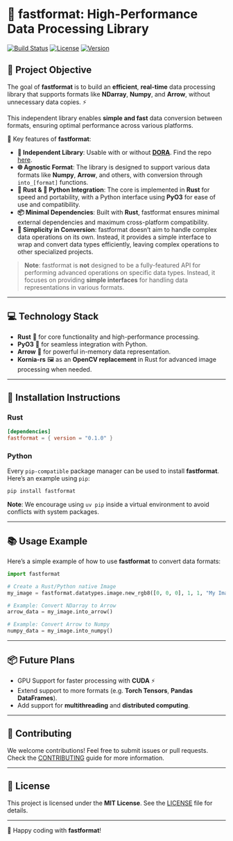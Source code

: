 # 🚀 **fastformat: High-Performance Data Processing Library**

[![Build Status](https://img.shields.io/github/workflow/status/dora-rs/fastformat/CI)](https://github.com/dora-rs/fastformat/actions)
[![License](https://img.shields.io/badge/License-MIT-blue.svg)](https://opensource.org/licenses/MIT)
[![Version](https://img.shields.io/github/v/tag/dora-rs/fastformat)](https://github.com/dora-rs/fastformat/tags)

## 🎯 **Project Objective**

The goal of **fastformat** is to build an **efficient**, **real-time** data processing library that supports formats like **NDarray**, **Numpy**, and **Arrow**, without unnecessary data copies. ⚡

This independent library enables **simple and fast** data conversion between formats, ensuring optimal performance across various platforms.

🌟 Key features of **fastformat**:
- **💼 Independent Library**: Usable with or without [**DORA**](https://github.com/dora-rs). Find the repo [here](https://github.com/dora-rs/fastformat).
- **🌐 Agnostic Format**: The library is designed to support various data formats like **Numpy**, **Arrow**, and others, with conversion through `into_[format]` functions.
- **🦀 Rust & 🐍 Python Integration**: The core is implemented in **Rust** for speed and portability, with a Python interface using **PyO3** for ease of use and compatibility.
- **📦 Minimal Dependencies**: Built with **Rust**, fastformat ensures minimal external dependencies and maximum cross-platform compatibility.
- **🔄 Simplicity in Conversion**: fastformat doesn’t aim to handle complex data operations on its own. Instead, it provides a simple interface to wrap and convert data types efficiently, leaving complex operations to other specialized projects.

> **Note**: fastformat is **not** designed to be a fully-featured API for performing advanced operations on specific data types. Instead, it focuses on providing **simple interfaces** for handling data representations in various formats.

---

## 💻 **Technology Stack**

- **Rust** 🦀 for core functionality and high-performance processing.
- **PyO3** 🐍 for seamless integration with Python.
- **Arrow** 🏹 for powerful in-memory data representation.
- **Kornia-rs** 🖼️ as an **OpenCV replacement** in Rust for advanced image processing when needed.

---

## 🚧 **Installation Instructions**

### Rust

```Cargo.toml
[dependencies]
fastformat = { version = "0.1.0" }
```

### Python

Every `pip-compatible` package manager can be used to install **fastformat**. Here’s an example using `pip`:

```bash
pip install fastformat
```

**Note**: We encourage using `uv pip` inside a virtual environment to avoid conflicts with system packages.

---

## 📚 **Usage Example**

Here’s a simple example of how to use **fastformat** to convert data formats:

```python
import fastformat

# Create a Rust/Python native Image
my_image = fastformat.datatypes.image.new_rgb8([0, 0, 0], 1, 1, "My Image")

# Example: Convert NDarray to Arrow
arrow_data = my_image.into_arrow()

# Example: Convert Arrow to Numpy
numpy_data = my_image.into_numpy()
```

---

## 📦 **Future Plans**

- GPU Support for faster processing with **CUDA** ⚡
- Extend support to more formats (e.g. **Torch Tensors**, **Pandas DataFrames**).
- Add support for **multithreading** and **distributed computing**.

---

## 🙌 **Contributing**

We welcome contributions! Feel free to submit issues or pull requests. Check the [CONTRIBUTING](CONTRIBUTING.md) guide for more information.

---

## 📜 **License**

This project is licensed under the **MIT License**. See the [LICENSE](LICENSE) file for details.

---

🚀 Happy coding with **fastformat**!
